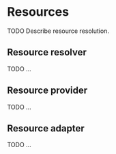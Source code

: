 # Resources

TODO Describe resource resolution.

## Resource resolver

TODO ...

## Resource provider

TODO ...

## Resource adapter

TODO ...